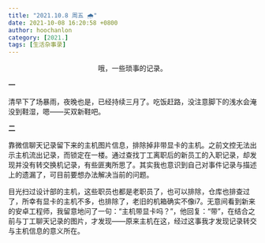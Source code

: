 ```yaml
---
title: "2021.10.8 周五 🌧️"
date: 2021-10-08 16:20:58 +0800
author: hoochanlon
category: [2021.]
tags: [生活杂事录]
---
```


<p style="text-align:center">哦，一些琐事的记录。</p> <!-- more -->

**一**

清早下了场暴雨，夜晚也是，已经持续三月了。吃饭赶路，没注意脚下的浅水会淹没到鞋湿，嗯——买双新鞋吧。

**二**

靠微信聊天记录留下来的主机图片信息，排除掉非带显卡的主机。之前文控无法出示主机流出记录，而锁定在一楼。通过查找丁工离职后的新员工的入职记录，却发现并没有转交换机记录，有些匪夷所思了。其实我也意识到自己对事件记录与描述上的遗漏了，可目前要想办法解决当前的问题。

目光扫过设计部的主机，这些职员也都是老职员了，也可以排除，仓库也排查过了，所幸有显卡的主机不多，也排除了，老旧的机箱确实不像i7。无意间看到新来的安卓工程师，我留意地问了一句：“主机带显卡吗？”，他回复：“带”，在结合之前与丁工聊天记录的图片，才发现——原来主机在这，经过这事我才发现记录转交与主机信息的意义所在。
